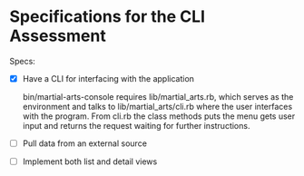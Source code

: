 # Specifications for the CLI Assessment

Specs:
- [x] Have a CLI for interfacing with the application

    bin/martial-arts-console requires lib/martial_arts.rb, which serves as the environment and talks to
    lib/martial_arts/cli.rb where the user interfaces with the program. From cli.rb the class methods puts the menu
    gets user input and returns the request waiting for further instructions.

- [ ] Pull data from an external source
- [ ] Implement both list and detail views
